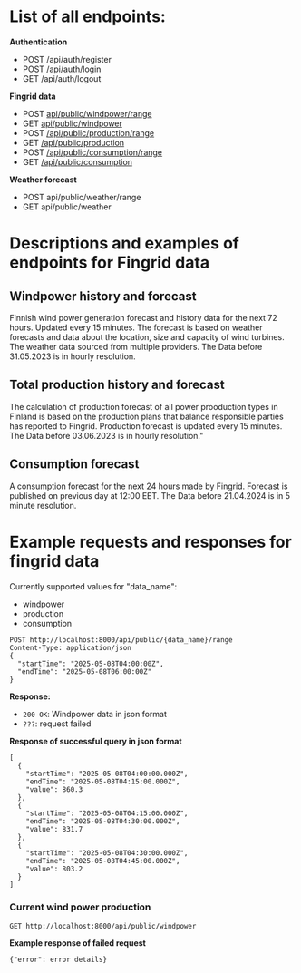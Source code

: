 # List of all endpoints:
**Authentication**
- POST /api/auth/register
- POST /api/auth/login 
- GET /api/auth/logout

**Fingrid data**
- POST [api/public/windpower/range](#windpower-history-and-forecast)
- GET [api/public/windpower](#windpower-history-and-forecast)
- POST [/api/public/production/range](#total-production-history-and-forecast)
- GET [/api/public/production](#total-production-history-and-forecast)
- POST [/api/public/consumption/range](#consumption-forecast)
- GET [/api/public/consumption](#consumption-forecast)


**Weather forecast**
- POST api/public/weather/range
- GET api/public/weather



# Descriptions and examples of endpoints for Fingrid data
## Windpower history and forecast
Finnish wind power generation forecast and history data for the next 72 hours. Updated every 15 minutes. The forecast is based on weather forecasts and data about the location, size and capacity of wind turbines. The weather data sourced from multiple providers. The Data before 31.05.2023 is in hourly resolution.

## Total production history and forecast
The calculation of production forecast of all power prooduction types in Finland is based on the production plans that balance responsible parties has reported to Fingrid. Production forecast is updated every 15 minutes. The Data before 03.06.2023 is in hourly resolution."

## Consumption forecast
A consumption forecast for the next 24 hours made by Fingrid. Forecast is published on previous day at 12:00 EET. The Data before 21.04.2024 is in 5 minute resolution.

# Example requests and responses for fingrid data

Currently supported values for "data_name":
- windpower
- production
- consumption
```
POST http://localhost:8000/api/public/{data_name}/range
Content-Type: application/json
{
  "startTime": "2025-05-08T04:00:00Z",
  "endTime": "2025-05-08T06:00:00Z"
}
```
**Response:**
- `200 OK`: Windpower data in json format
- `???`: request failed

**Response of successful query in json format**
```
[
  {
    "startTime": "2025-05-08T04:00:00.000Z",
    "endTime": "2025-05-08T04:15:00.000Z",
    "value": 860.3
  },
  {
    "startTime": "2025-05-08T04:15:00.000Z",
    "endTime": "2025-05-08T04:30:00.000Z",
    "value": 831.7
  },
  {
    "startTime": "2025-05-08T04:30:00.000Z",
    "endTime": "2025-05-08T04:45:00.000Z",
    "value": 803.2
  }
]
```
### Current wind power production
```
GET http://localhost:8000/api/public/windpower
```

**Example response of failed request**
```
{"error": error details}
```